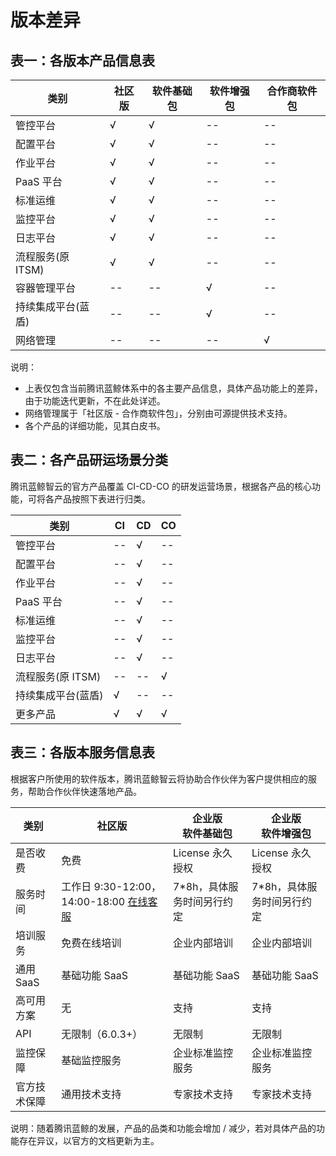 # 版本差异
## 表一：各版本产品信息表

| 类别               | 社区版 | 软件基础包 | 软件增强包 | 合作商软件包 |
| ------------------ | ------ | ---------- | ---------- | ------------ |
| 管控平台           | √      | √          | --         | --           |
| 配置平台           | √      | √          | --         | --           |
| 作业平台           | √      | √          | --         | --           |
| PaaS 平台          | √      | √          | --         | --           |
| 标准运维           | √      | √          | --         | --           |
| 监控平台           | √      | √          | --         | --           |
| 日志平台           | √      | √          | --         | --           |
| 流程服务(原 ITSM)   | √      | √          | --         | --           |
| 容器管理平台       | --     | --         | √          | --           |
| 持续集成平台(蓝盾) | --     | --         | √          | --           |
| 网络管理           | --     | --         | --         | √            |

说明：
- 上表仅包含当前腾讯蓝鲸体系中的各主要产品信息，具体产品功能上的差异，由于功能迭代更新，不在此处详述。
- 网络管理属于「社区版 - 合作商软件包」，分别由可源提供技术支持。
- 各个产品的详细功能，见其白皮书。

## 表二：各产品研运场景分类

腾讯蓝鲸智云的官方产品覆盖 CI-CD-CO 的研发运营场景，根据各产品的核心功能，可将各产品按照下表进行归类。

| 类别               | CI  | CD  | CO  |
| ------------------ | --- | --- | --- |
| 管控平台           | --  | √   | --  |
| 配置平台           | --  | √   | --  |
| 作业平台           | --  | √   | --  |
| PaaS 平台          | --  | √   | --  |
| 标准运维           | --  | √   | --  |
| 监控平台           | --  | √   | --  |
| 日志平台           | --  | √   | --  |
| 流程服务(原 ITSM)   | --  | --  | √   |
| 持续集成平台(蓝盾) | √   | --  | --  |
| 更多产品           | √   | √   | √   |

## 表三：各版本服务信息表

根据客户所使用的软件版本，腾讯蓝鲸智云将协助合作伙伴为客户提供相应的服务，帮助合作伙伴快速落地产品。

| 类别         | 社区版                                                                                              | 企业版<br>软件基础包       | 企业版<br>软件增强包       |
| ------------ | --------------------------------------------------------------------------------------------------- | ---------------- | ---------------- |
| 是否收费     | 免费                                                                                                | License 永久授权 | License 永久授权 |
| 服务时间     | 工作日 9:30-12:00，14:00-18:00 [在线客服](http://wpa.b.qq.com/cgi/wpa.php?ln=1&key=XzgwMDgwMjAwMV80NDMwOTZfODAwODAyMDAxXzJf) | 7*8h，具体服务时间另行约定 | 7*8h，具体服务时间另行约定 |
| 培训服务     | 免费在线培训                                                                                        | 企业内部培训     | 企业内部培训     |
| 通用 SaaS    | 基础功能 SaaS                                                                                       | 基础功能 SaaS    | 基础功能 SaaS    |
| 高可用方案   | 无                                                                                                  | 支持             | 支持             |
| API          | 无限制（6.0.3+）                                                                                      | 无限制           | 无限制           |
| 监控保障     | 基础监控服务                                                                                        | 企业标准监控服务 | 企业标准监控服务 |
| 官方技术保障 | 通用技术支持                                                                                        | 专家技术支持     | 专家技术支持     |

说明：随着腾讯蓝鲸的发展，产品的品类和功能会增加 / 减少，若对具体产品的功能存在异议，以官方的文档更新为主。
